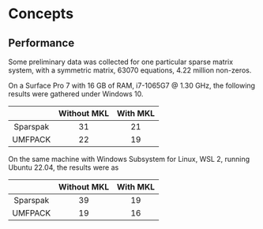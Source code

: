 # Concepts

## Performance

Some preliminary data was collected for one particular sparse matrix system, 
with a symmetric matrix,  63070 equations, 4.22 million non-zeros.

On a Surface Pro 7 with 16 GB of RAM, i7-1065G7 @ 1.30 GHz, the following results were gathered under Windows 10.


|         | Without MKL | With MKL |
| :---: | :---: | :---: |
| Sparspak | 31   |    21    |
| UMFPACK  |    22   |   19 |


On the same machine with Windows Subsystem for Linux, WSL 2, running Ubuntu 22.04, the results were as


|         | Without MKL | With MKL |
| :---: | :---: | :---: |
| Sparspak | 39   |    19    |
| UMFPACK  |    19   |   16 |



